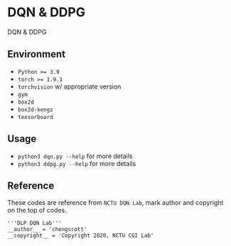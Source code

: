 # DQN & DDPG

DQN & DDPG

## Environment

- `Python >= 3.9`
- `torch >= 1.9.1`
- `torchvision` w/ appropriate version
- `gym`
- `box2d`
- `box2d-kengz`
- `tensorboard`

## Usage

- `python3 dqn.py --help` for more details
- `python3 ddpg.py --help` for more details

## Reference

These codes are reference from `NCTU DQN Lab`, mark author and copyright on the top of codes.

```
'''DLP DQN Lab'''
__author__ = 'chengscott'
__copyright__ = 'Copyright 2020, NCTU CGI Lab'
```

